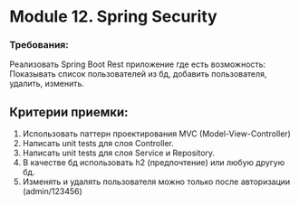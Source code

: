 # Module 12. Spring Security

### Требования: 
Реализовать Spring Boot Rest приложение где есть возможность:
Показывать список пользователей из бд, добавить пользователя, удалить, изменить.

## Критерии приемки:

1. Использовать паттерн проектирования MVC (Model-View-Controller)
2. Написать unit tests для слоя Controller. 
3. Написать unit tests для слоя Service и Repository.
4. В качестве бд использовать h2 (предпочтение) или любую другую бд.
5. Изменять и удалять пользователя можно только после авторизации (admin/123456)